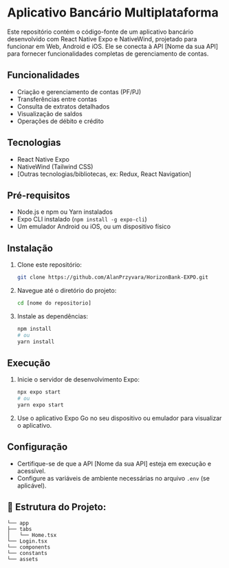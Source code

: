 # Aplicativo Bancário Multiplataforma

Este repositório contém o código-fonte de um aplicativo bancário desenvolvido com React Native Expo e NativeWind, projetado para funcionar em Web, Android e iOS. Ele se conecta à API [Nome da sua API] para fornecer funcionalidades completas de gerenciamento de contas.

## Funcionalidades

* Criação e gerenciamento de contas (PF/PJ)
* Transferências entre contas
* Consulta de extratos detalhados
* Visualização de saldos
* Operações de débito e crédito

## Tecnologias

* React Native Expo
* NativeWind (Tailwind CSS)
* [Outras tecnologias/bibliotecas, ex: Redux, React Navigation]

## Pré-requisitos

* Node.js e npm ou Yarn instalados
* Expo CLI instalado (`npm install -g expo-cli`)
* Um emulador Android ou iOS, ou um dispositivo físico

## Instalação

1.  Clone este repositório:

    ```bash
    git clone https://github.com/AlanPrzyvara/HorizonBank-EXPO.git
    ```

2.  Navegue até o diretório do projeto:

    ```bash
    cd [nome do repositorio]
    ```

3.  Instale as dependências:

    ```bash
    npm install
    # ou
    yarn install
    ```

## Execução

1.  Inicie o servidor de desenvolvimento Expo:

    ```bash
    npx expo start
    # ou
    yarn expo start
    ```

2.  Use o aplicativo Expo Go no seu dispositivo ou emulador para visualizar o aplicativo.

## Configuração

* Certifique-se de que a API [Nome da sua API] esteja em execução e acessível.
* Configure as variáveis de ambiente necessárias no arquivo `.env` (se aplicável).

## 📂 Estrutura do Projeto:
```
└── app
├── tabs
│   └── Home.tsx
└── Login.tsx
└── components
└── constants
└── assets
```
